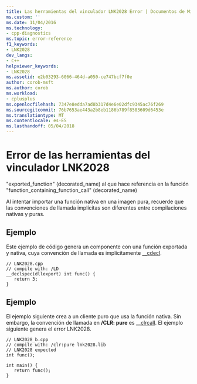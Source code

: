 ```yaml
---
title: Las herramientas del vinculador LNK2028 Error | Documentos de Microsoft
ms.custom: ''
ms.date: 11/04/2016
ms.technology:
- cpp-diagnostics
ms.topic: error-reference
f1_keywords:
- LNK2028
dev_langs:
- C++
helpviewer_keywords:
- LNK2028
ms.assetid: e2b03293-6066-464d-a050-ce747bcf7f0e
author: corob-msft
ms.author: corob
ms.workload:
- cplusplus
ms.openlocfilehash: 7347e8edda7ad8b317d4e6e02dfc9345ac76f269
ms.sourcegitcommit: 76b7653ae443a2b8eb1186b789f8503609d6453e
ms.translationtype: MT
ms.contentlocale: es-ES
ms.lasthandoff: 05/04/2018
---
```

# <a name="linker-tools-error-lnk2028"></a>Error de las herramientas del vinculador LNK2028
"exported_function" (decorated_name) al que hace referencia en la función "function_containing_function_call" (decorated_name)  
  
 Al intentar importar una función nativa en una imagen pura, recuerde que las convenciones de llamada implícitas son diferentes entre compilaciones nativas y puras.  
  
## <a name="example"></a>Ejemplo  
 Este ejemplo de código genera un componente con una función exportada y nativa, cuya convención de llamada es implícitamente [__cdecl](../../cpp/cdecl.md).  
  
```  
// LNK2028.cpp  
// compile with: /LD  
__declspec(dllexport) int func() {  
   return 3;  
}  
```  
  
## <a name="example"></a>Ejemplo  
 El ejemplo siguiente crea a un cliente puro que usa la función nativa. Sin embargo, la convención de llamada en **/CLR: pure** es [__clrcall](../../cpp/clrcall.md). El ejemplo siguiente genera el error LNK2028.  
  
```  
// LNK2028_b.cpp  
// compile with: /clr:pure lnk2028.lib  
// LNK2028 expected  
int func();  
  
int main() {  
   return func();  
}  
```